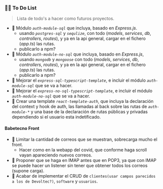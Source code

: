 ### 👨‍🏫 To Do List
> Lista de todo's a hacer como futuros proyectos.

* 🦥 Módulo *`auth-module-sql`* que incluya, basado en *Express.js*.
    * usando *`postgres-sql`* y *`sequlize`*, con todo (*models*, *services*, *db*, *controllers*, *routes*), y ya en la api general, cargar en el fichero (*app.ts*) las rutas.
    * publicarlo a npm?
* 🦥 Módulo *`auth-module-no-sql`* que incluya, basado en *Express.js*,
    * usando *`mongodb`* y *`mongoose`* con todo (*models*, *services*, *db*, *controllers*, *routes*), y ya en la api general, cargar en el fichero (*app.ts*) las rutas.
    * publicarlo a npm?
* 🦥 Mejorar el *`express-sql-typescript-template`*, e incluir el módulo *`auth-module-sql`* que se va a hacer.
* 🦥 Mejorar el *`express-no-sql-typescript-template`*, e incluir el módulo *`auth-module-no-sql`* que se va a hacer.
* 🦥 Crear una template *`react-template-auth`*, que incluya la declaración del context y hook de auth, las llamadas al back sobre las rutas de *`auth-module-*`* y una base de la declaración de rutas públicas y privadas dependiendo si el usuario esta indetificado.

#### Babetecno Front
* 🦥 Limitar la cantidad de correos que se muestran, sobrecarga mucho el front.
    * Hacer como en la webapp del covid, que conforme haga scroll vayan apareciendo nuevos correos.
* 🦥 Proponer que se haga en IMAP antes que en POP3, ya que con IMAP se puede hacer un listener sin tener que obtener todos los correos (supone carga).
* 🦥 Acabar de implementar el CRUD de `clientes(usar campos parecidos a los de Devoltec?)`, `software` y `usuarios`. 